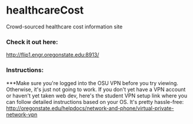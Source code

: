 # healthcareCost
Crowd-sourced healthcare cost information site

### Check it out here: 
http://flip1.engr.oregonstate.edu:8913/

### Instructions:
***Make sure you're logged into the OSU VPN before you try viewing. Otherwise, it's just not going to work. If you don't yet have a VPN account or haven't yet taken web dev, here's the student VPN setup link where you can follow detailed instructions based on your OS. It's pretty hassle-free:
http://oregonstate.edu/helpdocs/network-and-phone/virtual-private-network-vpn

